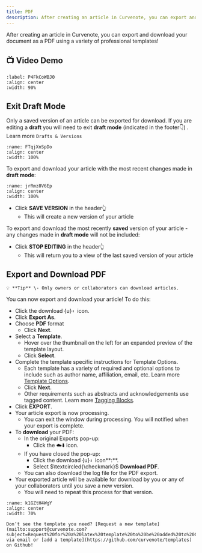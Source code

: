 ```yaml
---
title: PDF
description: After creating an article in Curvenote, you can export and download your document as a PDF using a variety of professional templates!
---
```


After creating an article in Curvenote, you can export and download your document as a PDF using a variety of professional templates!

## 📺 Video Demo

```{iframe} https://www.loom.com/embed/943fe51c06a74e6587f12cdec92934e0
:label: P4FkCoWBJ0
:align: center
:width: 90%
```

## Exit Draft Mode

Only a saved version of an article can be exported for download. If you are editing a **draft** you will need to exit **draft mode** (indicated in the footer👇) . Learn more `Drafts & Versions`

```{figure} images/TnCP56I5qhrKLeVufPL4-d94DK2WzsIyus8Hqb4pq-v1.png
:name: FTqjXnSpDo
:align: center
:width: 100%
```

To export and download your article with the most recent changes made in **draft mode**\:

```{figure} images/TnCP56I5qhrKLeVufPL4-XzFgTi9vwrgRY5S1SlIP-v1.png
:name: jrRmz8V6Ep
:align: center
:width: 100%
```

- Click **SAVE VERSION** in the header👆
  - This will create a new version of your article

To export and download the most recently **saved** version of your article - any changes made in **draft mode** will not be included:

- Click **STOP EDITING** in the header👆
  - This will return you to a view of the last saved version of your article

## Export and Download PDF

```{warning}
💡 **Tip** \- Only owners or collaborators can download articles.

```

You can now export and download your article! To do this:

- Click the download {u}`⬇ `icon.
- Click **Export As**.
- Choose **PDF** format
  - Click **Next**.
- Select a **Template**.
  - Hover over the thumbnail on the left for an expanded preview of the template layout.
  - Click **Select**.
- Complete the template specific instructions for Template Options.
  - Each template has a variety of required and optional options to include such as author name, affiliation, email, etc. Learn more [Template Options](oxa:TnCP56I5qhrKLeVufPL4/BTQbtvjluVAg2HfrZa5v 'Template Options').
  - Click **Next**.
  - Other requirements such as abstracts and acknowledgements use tagged content. Learn more [Tagging Blocks](oxa:TnCP56I5qhrKLeVufPL4/e5eN6eaP9xLRDRzEK1t7 'Tagging Blocks').
- Click **EXPORT**.
- Your article export is now processing.
  - You can exit the window during processing. You will notified when your export is complete.
- To **download** your PDF:
  - In the original Exports pop-up:
    - Click the ☁️⬇️ icon.
  - If you have closed the pop-up:
    - Click the download {u}`⬇ `icon**\:**.
    - Select $\textcircled{\checkmark}$ **Download PDF**.
  - You can also download the log file for the PDF export.
- Your exported article will be available for download by you or any of your collaborators until you save a new version.
  - You will need to repeat this process for that version.

```{figure} images/TnCP56I5qhrKLeVufPL4-LQG9wOZEfSBC3Zh63b5l-v1.gif
:name: k1GZtH4WgY
:align: center
:width: 70%
```

```{note}
Don’t see the template you need? [Request a new template](mailto:support@curvenote.com?subject=Request%20for%20a%20latex%20template%20to%20be%20added%20to%20Curvenote) via email or [add a template](https://github.com/curvenote/templates) on Github!

```
